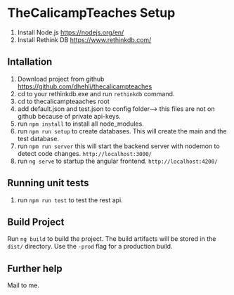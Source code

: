 # TheCalicampTeaches Setup

1. Install Node.js https://nodejs.org/en/
2. Install Rethink DB https://www.rethinkdb.com/

## Intallation

1. Download project from github https://github.com/dhehli/thecalicampteaches
2. cd to your rethinkdb.exe and run `rethinkdb` command.
3. cd to thecalicampteaaches root
4. add default.json and test.json to config folder--> this files are not on github because of private api-keys.
5. run `npm install` to install all node_modules.
6. run `npm run setup` to create databases. This will create the main and the test database.
7. run `npm run server` this will start the backend server with nodemon to detect code changes. `http://localhost:3000/`
8. run `ng serve` to startup the angular frontend. `http://localhost:4200/`

## Running unit tests
1. run `npm run test` to test the rest api.

## Build Project
Run `ng build` to build the project. The build artifacts will be stored in the `dist/` directory. Use the `-prod` flag for a production build.

## Further help

Mail to me.
